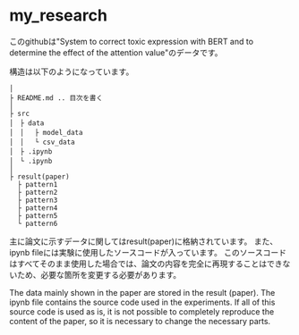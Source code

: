 # my_research

このgithubは"System to correct toxic expression with BERT and to determine the effect of the attention value"のデータです。

構造は以下のようになっています。

```
│
├ README.md .. 目次を書く
│
├ src
│　├ data
│　│　 ├ model_data
│　│　 └ csv_data
│　├ .ipynb
│　└ .ipynb
│
├ result(paper) 
  ├ pattern1
  ├ pattern2
  ├ pattern3
  ├ pattern4
  ├ pattern5
  └ pattern6
```

主に論文に示すデータに関してはresult(paper)に格納されています。
また、ipynb fileには実験に使用したソースコードが入っています。
このソースコードはすべてそのまま使用した場合では、論文の内容を完全に再現することはできないため、必要な箇所を変更する必要があります。

The data mainly shown in the paper are stored in the result (paper).
The ipynb file contains the source code used in the experiments.
If all of this source code is used as is, it is not possible to completely reproduce the content of the paper, so it is necessary to change the necessary parts.
